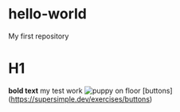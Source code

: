# hello-world
My first repository
# H1
**bold text** 
my test work 
![puppy on floor](https://user-images.githubusercontent.com/118545988/203331499-366f5f13-87d8-41c2-b39f-5b0ea1753991.jpg)
[buttons] (https://supersimple.dev/exercises/buttons)
